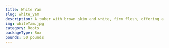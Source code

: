 ```yaml
---
title: White Yam
slug: white_yam
description: A tuber with brown skin and white, firm flesh, offering a mild, subtly sweet flavor. A staple in West African and Caribbean cuisines, eaten boiled, roasted, fried, or processed into flour. High in fiber, vitamin B6, potassium, and complex carbs. Gluten-free and adaptable to both traditional and modern diets.
img: whiteYam.jpg
category: Roots
packageType: Box
pounds: 50 pounds
---
```

